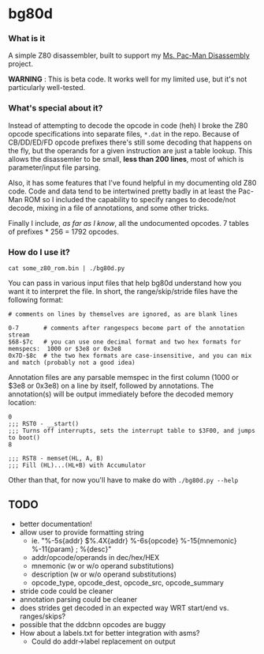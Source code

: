 # bg80d

### What is it

A simple Z80 disassembler, built to support my [Ms. Pac-Man Disassembly](http://bartgrantham.com/projects/ms-pacman-disassembly/) project.

**WARNING** : This is beta code.  It works well for my limited use, but it's not particularly well-tested.

### What's special about it?

Instead of attempting to decode the opcode in code (heh) I broke the Z80 opcode specifications into separate files, `*.dat` in the repo.  Because of CB/DD/ED/FD opcode prefixes there's still some decoding that happens on the fly, but the operands for a given instruction are just a table lookup.  This allows the disassemler to be small, **less than 200 lines**, most of which is parameter/input file parsing.

Also, it has some features that I've found helpful in my documenting old Z80 code.  Code and data tend to be intertwined pretty badly in at least the Pac-Man ROM so I included the capability to specify ranges to decode/not decode, mixing in a file of annotations, and some other tricks.

Finally I include, _as far as I know_, all the undocumented opcodes.  7 tables of prefixes * 256 = 1792 opcodes.

### How do I use it?

`cat some_z80_rom.bin | ./bg80d.py`

You can pass in various input files that help bg80d understand how you want it to interpret the file.  In short, the range/skip/stride files have the following format:
```
# comments on lines by themselves are ignored, as are blank lines

0-7       # comments after rangespecs become part of the annotation stream
$68-$7c   # you can use one decimal format and two hex formats for memspecs:  1000 or $3e8 or 0x3e8
0x7D-$8c  # the two hex formats are case-insensitive, and you can mix and match (probably not a good idea)
```

Annotation files are any parsable memspec in the first column (1000 or $3e8 or 0x3e8) on a line by itself, followed by annotations.  The annotation(s) will be output immediately before the decoded memory location:
```
0
;;; RST0 - __start()
;;; Turns off interrupts, sets the interrupt table to $3F00, and jumps to boot()
8

;;; RST8 - memset(HL, A, B)
;;; Fill (HL)...(HL+B) with Accumulator
```

Other than that, for now you'll have to make do with `./bg80d.py --help`


## TODO

* better documentation!
* allow user to provide formatting string
  * ie. "%-5s{addr} $%.4X{addr}   %-6s{opcode} %-15{mnemonic} %-11{param} ;  %{desc}"
  * addr/opcode/operands in dec/hex/HEX
  * mnemonic (w or w/o operand substitutions)
  * description (w or w/o operand substitutions)
  * opcode_type, opcode_dest, opcode_src, opcode_summary 
* stride code could be cleaner
* annotation parsing could be cleaner
* does strides get decoded in an expected way WRT start/end vs. ranges/skips?
* possible that the ddcbnn opcodes are buggy
* How about a labels.txt for better integration with asms?
  * Could do addr->label replacement on output
